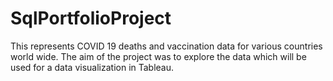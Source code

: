 # SqlPortfolioProject
This represents COVID 19 deaths and vaccination data for various countries world wide. The aim of the project was to explore the data which will be used for a data visualization in Tableau.
